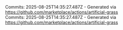 Commits: 2025-08-25T14:35:27.487Z - Generated via https://github.com/marketplace/actions/artificial-grass
<br>
Commits: 2025-08-25T14:35:27.487Z - Generated via https://github.com/marketplace/actions/artificial-grass
<br>
